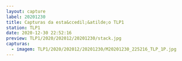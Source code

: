 ```yaml
---
layout: capture
label: 20201230
title: Capturas da esta&ccedil;&atilde;o TLP1
station: TLP1
date: 2020-12-30 22:52:16
preview: TLP1/2020/202012/20201230/stack.jpg
capturas:
  - imagem: TLP1/2020/202012/20201230/M20201230_225216_TLP_1P.jpg
---
```

